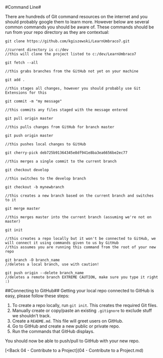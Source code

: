 #Command Line#

There are hundreds of Git command resources on the internet and you should probably google them to learn more.  However below are several common commands you should be aware of.  These commands should be run from your repo directory as they are contextual:

```
git clone https://github.com/kgiszewski/LearnUmbraco7.git

//current directory is c:/dev
//this will clone the project listed to c:/dev/LearnUmbraco7
```

```
git fetch --all

//this grabs branches from the GitHub not yet on your machine
```

```
git add .

//this stages all changes, however you should probably use Git Extensions for this
```

```
git commit -m "my message"

//this commits any files staged with the message entered
```

```
git pull origin master

//this pulls changes from GitHub for branch master
```

```
git push origin master

//this pushes local changes to GitHub
```

```
git cherry-pick deb725b91364345e8df941e8ba3ea6656be2ec77

//this merges a single commit to the current branch
```

```
git checkout develop

//this switches to the develop branch
```

```
git checkout -b mynewbranch

//this creates a new branch based on the current branch and switches to it
```

```
git merge master

//this merges master into the current branch (assuming we're not on master)
```

```
git init

//this creates a repo locally but it won't be connected to GitHub, we will connect it using commands given to us by GitHub
//this assumes you are running this command from the root of your new repo
```

```
git branch -D branch_name
//deletes a local branch, use with caution!
```

```
git push origin --delete branch_name
//deletes a remote branch EXTREME CAUTION, make sure you type it right :)
```

##Connecting to GitHub##
Getting your local repo connected to GitHub is easy, please follow these steps:

1. To create a repo locally, run `git init`.  This creates the required Git files.
2. Manually create or copy/paste an existing `.gitignore` to exclude stuff we shouldn't track.
3. Create a `README.md`.  This file will greet users on GitHub.
4. Go to GitHub and create a new public or private repo.
5. Run the commands that GitHub displays.

You should now be able to push/pull to GitHub with your new repo.

[<Back 04 - Contribute to a Project](04 - Contribute to a Project.md)
